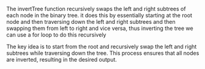 The invertTree function recursively swaps the left and right subtrees of each node in the binary tree.
it does this by essentially starting at the root node and then traversing down the left and right subtrees and then swapping them from left to right and vice versa,
thus inverting the tree
we can use a for loop to do this recursively


The key idea is to start from the root and recursively swap the left and right subtrees while traversing down the tree. 
This process ensures that all nodes are inverted, resulting in the desired output.
